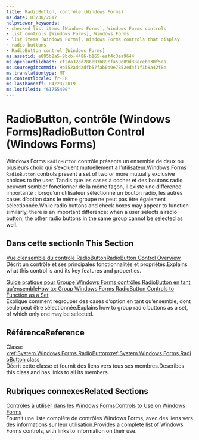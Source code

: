 ```yaml
---
title: RadioButton, contrôle (Windows Forms)
ms.date: 03/30/2017
helpviewer_keywords:
- checked list items [Windows Forms], Windows Forms controls
- list controls [Windows Forms], Windows Forms
- list items [Windows Forms], Windows Forms controls that display
- radio buttons
- RadioButton control [Windows Forms]
ms.assetid: e895b2a5-9bcb-4486-b165-eaf4c3ea9644
ms.openlocfilehash: cf2da32dd286e03b89cfa59e09d38eceb030f5ea
ms.sourcegitcommit: 9b552addadfb57fab0b9e7852ed4f1f1b8a42f8e
ms.translationtype: MT
ms.contentlocale: fr-FR
ms.lasthandoff: 04/23/2019
ms.locfileid: "61755400"
---
```

# <a name="radiobutton-control-windows-forms"></a><span data-ttu-id="7bebd-102">RadioButton, contrôle (Windows Forms)</span><span class="sxs-lookup"><span data-stu-id="7bebd-102">RadioButton Control (Windows Forms)</span></span>
<span data-ttu-id="7bebd-103">Windows Forms `RadioButton` contrôle présente un ensemble de deux ou plusieurs choix qui s’excluent mutuellement à l’utilisateur.</span><span class="sxs-lookup"><span data-stu-id="7bebd-103">Windows Forms `RadioButton` controls present a set of two or more mutually exclusive choices to the user.</span></span> <span data-ttu-id="7bebd-104">Tandis que les cases à cocher et des boutons radio peuvent sembler fonctionner de la même façon, il existe une différence importante : lorsqu’un utilisateur sélectionne un bouton radio, les autres cases d’option dans le même groupe ne peut pas être également sélectionnée.</span><span class="sxs-lookup"><span data-stu-id="7bebd-104">While radio buttons and check boxes may appear to function similarly, there is an important difference: when a user selects a radio button, the other radio buttons in the same group cannot be selected as well.</span></span>  
  
## <a name="in-this-section"></a><span data-ttu-id="7bebd-105">Dans cette section</span><span class="sxs-lookup"><span data-stu-id="7bebd-105">In This Section</span></span>  
 [<span data-ttu-id="7bebd-106">Vue d’ensemble du contrôle RadioButton</span><span class="sxs-lookup"><span data-stu-id="7bebd-106">RadioButton Control Overview</span></span>](radiobutton-control-overview-windows-forms.md)  
 <span data-ttu-id="7bebd-107">Décrit un contrôle et ses principales fonctionnalités et propriétés.</span><span class="sxs-lookup"><span data-stu-id="7bebd-107">Explains what this control is and its key features and properties.</span></span>  
  
 [<span data-ttu-id="7bebd-108">Guide pratique pour Groupe Windows Forms contrôles RadioButton en tant qu’ensemble</span><span class="sxs-lookup"><span data-stu-id="7bebd-108">How to: Group Windows Forms RadioButton Controls to Function as a Set</span></span>](how-to-group-windows-forms-radiobutton-controls-to-function-as-a-set.md)  
 <span data-ttu-id="7bebd-109">Explique comment regrouper des cases d’option en tant qu’ensemble, dont seule peut être sélectionnée.</span><span class="sxs-lookup"><span data-stu-id="7bebd-109">Explains how to group radio buttons as a set, of which only one may be selected.</span></span>  
  
## <a name="reference"></a><span data-ttu-id="7bebd-110">Référence</span><span class="sxs-lookup"><span data-stu-id="7bebd-110">Reference</span></span>  
 <span data-ttu-id="7bebd-111">Classe <xref:System.Windows.Forms.RadioButton></span><span class="sxs-lookup"><span data-stu-id="7bebd-111"><xref:System.Windows.Forms.RadioButton> class</span></span>  
 <span data-ttu-id="7bebd-112">Décrit cette classe et fournit des liens vers tous ses membres.</span><span class="sxs-lookup"><span data-stu-id="7bebd-112">Describes this class and has links to all its members.</span></span>  
  
## <a name="related-sections"></a><span data-ttu-id="7bebd-113">Rubriques connexes</span><span class="sxs-lookup"><span data-stu-id="7bebd-113">Related Sections</span></span>  
 [<span data-ttu-id="7bebd-114">Contrôles à utiliser dans les Windows Forms</span><span class="sxs-lookup"><span data-stu-id="7bebd-114">Controls to Use on Windows Forms</span></span>](controls-to-use-on-windows-forms.md)  
 <span data-ttu-id="7bebd-115">Fournit une liste complète de contrôles Windows Forms, avec des liens vers des informations sur leur utilisation.</span><span class="sxs-lookup"><span data-stu-id="7bebd-115">Provides a complete list of Windows Forms controls, with links to information on their use.</span></span>
